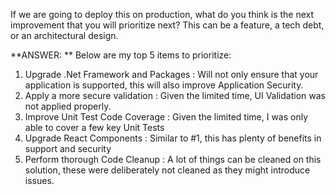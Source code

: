 If we are going to deploy this on production, what do you think is the next improvement that you will prioritize next? This can be a feature, a tech debt, or an architectural design.

**ANSWER: **
Below are my top 5 items to prioritize:
1. Upgrade .Net Framework and Packages : Will not only ensure that your application is supported, this will also improve Application Security.
2. Apply a more secure validation : Given the limited time, UI Validation was not applied properly. 
3. Improve Unit Test Code Coverage : Given the limited time, I was only able to cover a few key Unit Tests
4. Upgrade React Components : Similar to #1, this has plenty of benefits in support and security
5. Perform thorough Code Cleanup : A lot of things can be cleaned on this solution, these were deliberately not cleaned as they might introduce issues.
